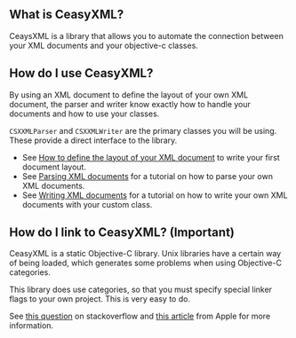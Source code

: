 ## What is CeasyXML?
CeaysXML is a library that allows you to automate the connection between your
XML documents and your objective-c classes.

## How do I use CeasyXML?
By using an XML document to define the layout of your own XML document, the
parser and writer know exactly how to handle your documents and how to 
use your classes.

`CSXXMLParser` and `CSXXMLWriter` are the primary classes you will be using.
These provide a direct interface to the library.

- See [How to define the layout of your XML document][1] to write your first
  document layout.
- See [Parsing XML documents][2] for a tutorial on how to parse your own XML
  documents.
- See [Writing XML documents][3] for a tutorial on how to write your own XML
  documents with your custom class.

## How do I link to CeasyXML? (Important)
CeasyXML is a static Objective-C library. Unix libraries have a certain way of
being loaded, which generates some problems when using Objective-C categories.

This library does use categories, so that you must specify special linker flags
to your own project. This is very easy to do.

See [this question][4] on stackoverflow and [this article][5] from Apple for
more information.



   [1]: docs/How%20to%20define%20the%20layout%20of%20your%20XML%20document.html
   [2]: docs/Parsing%20XML%20documents.html
   [3]: docs/Writing%20XML%20documents.html
   [4]: http://stackoverflow.com/q/10416779/262660
   [5]: https://developer.apple.com/library/mac/#qa/qa2006/qa1490.html


